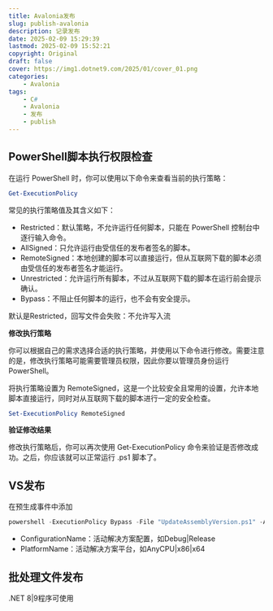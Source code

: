 ```yaml
---
title: Avalonia发布
slug: publish-avalonia
description: 记录发布
date: 2025-02-09 15:29:39
lastmod: 2025-02-09 15:52:21
copyright: Original
draft: false
cover: https://img1.dotnet9.com/2025/01/cover_01.png
categories: 
    - Avalonia
tags: 
    - C#
    - Avalonia
    - 发布
    - publish
---
```


## PowerShell脚本执行权限检查

在运行 PowerShell 时，你可以使用以下命令来查看当前的执行策略：

```powershell
Get-ExecutionPolicy
```

常见的执行策略值及其含义如下：
- Restricted：默认策略，不允许运行任何脚本，只能在 PowerShell 控制台中逐行输入命令。
- AllSigned：只允许运行由受信任的发布者签名的脚本。
- RemoteSigned：本地创建的脚本可以直接运行，但从互联网下载的脚本必须由受信任的发布者签名才能运行。
- Unrestricted：允许运行所有脚本，不过从互联网下载的脚本在运行前会提示确认。
- Bypass：不阻止任何脚本的运行，也不会有安全提示。

默认是Restricted，回写文件会失败：不允许写入流

**修改执行策略**

你可以根据自己的需求选择合适的执行策略，并使用以下命令进行修改。需要注意的是，修改执行策略可能需要管理员权限，因此你要以管理员身份运行 PowerShell。

将执行策略设置为 RemoteSigned，这是一个比较安全且常用的设置，允许本地脚本直接运行，同时对从互联网下载的脚本进行一定的安全检查。

```powershell
Set-ExecutionPolicy RemoteSigned
```

**验证修改结果**

修改执行策略后，你可以再次使用 Get-ExecutionPolicy 命令来验证是否修改成功。之后，你应该就可以正常运行 .ps1 脚本了。

## VS发布

在预生成事件中添加

```powershell
powershell -ExecutionPolicy Bypass -File "UpdateAssemblyVersion.ps1" -AssemblyInfoFile "GlobalAssembly.cs" -Configuration "$(ConfigurationName)" -Platform "$(PlatformName)"
```

- ConfigurationName：活动解决方案配置，如Debug|Release
- PlatformName：活动解决方案平台，如AnyCPU|x86|x64

## 批处理文件发布
.NET 8|9程序可使用